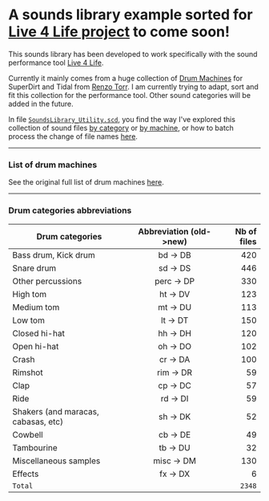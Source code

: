 # A sounds library example sorted for [Live 4 Life project](https://github.com/Xon77/Live4Life) to come soon!

This sounds library has been developed to work specifically with the sound performance tool [Live 4 Life](https://github.com/Xon77/Live4Life).

Currently it mainly comes from a huge collection of [Drum Machines](https://github.com/ritchse/tidal-drum-machines/tree/main/machines) for SuperDirt and Tidal from [Renzo Torr](https://github.com/ritchse). I am currently trying to adapt, sort and fit this collection for the performance tool. Other sound categories will be added in the future.

In file [`SoundsLibrary_Utility.scd`](/SoundsLibrary_Utility.scd), you find the way I've explored this collection of sound files [by category](/SoundsLibrary_Utility.scd#L107-L116) or [by machine](/SoundsLibrary_Utility.scd#L158-L163), or how to batch process the change of file names [here](/SoundsLibrary_Utility.scd#L43-L100).


---

### List of drum machines

See the original full list of drum machines [here](/DrumMachines).

---


### Drum categories abbreviations

| Drum categories                     | Abbreviation (old->new) |  Nb of files  |
|-------------------------------------|:------------:|-----:|
| Bass drum, Kick drum                | bd -> DB          |  420 |
| Snare drum                          | sd -> DS          |  446 |
| Other percussions                   | perc -> DP         |  330 |
| High tom                            | ht -> DV           |  123 |
| Medium tom                          | mt -> DU           |  113 |
| Low tom                             | lt -> DT           |  150 |
| Closed hi-hat                       | hh -> DH           |  120 |
| Open hi-hat                         | oh -> DO           |  102 |
| Crash                               | cr -> DA           |  100 |
| Rimshot                             | rim -> DR          |   59 |
| Clap                                | cp -> DC           |   57 |
| Ride                                | rd -> DI           |   59 |
| Shakers (and maracas, cabasas, etc) | sh -> DK           |   52 |
| Cowbell                             | cb -> DE           |   49 |
| Tambourine                          | tb -> DU           |   32 |
| Miscellaneous samples               | misc -> DM         |  130 |
| Effects                             | fx -> DX           |    6 |
| `Total`                             |              | `2348` |
